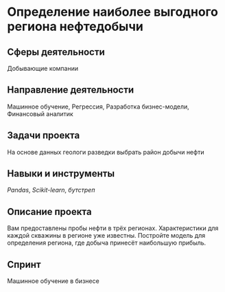# Определение наиболее выгодного региона нефтедобычи

## Сферы деятельности 
Добывающие компании

## Направление деятельности 
Машинное обучение, Регрессия, Разработка бизнес-модели, Финансовый аналитик

## Задачи проекта
На основе данных геологи разведки выбрать район добычи нефти

## Навыки и инструменты
*Pandas*, *Scikit-learn*, *бутстреп*

## Описание проекта
Вам предоставлены пробы нефти в трёх регионах. Характеристики для каждой скважины в регионе уже известны. 
Постройте модель для определения региона, где добыча принесёт наибольшую прибыль. 

## Спринт 
Машинное обучение в бизнесе
